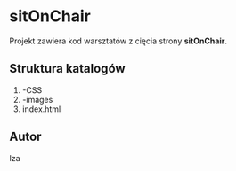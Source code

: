 sitOnChair
===============

Projekt zawiera kod warsztatów z cięcia strony **sitOnChair**.

Struktura katalogów
-------------------
1. -CSS
2. -images
3. index.html



Autor
-----
Iza
